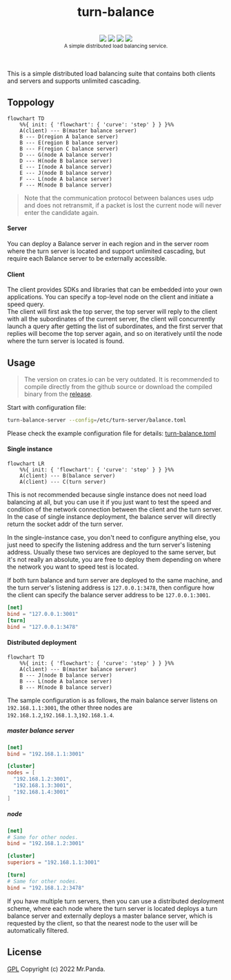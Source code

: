 <!--lint disable no-literal-urls-->
<div align="center">
  <h1>turn-balance</h1>
</div>
<br/>
<div align="center">
  <strong></strong>
</div>
<div align="center">
  <img src="https://img.shields.io/github/actions/workflow/status/mycrl/turn-rs/tests.yml?branch=main"/>
  <img src="https://img.shields.io/github/license/mycrl/turn-rs"/>
  <img src="https://img.shields.io/github/issues/mycrl/turn-rs"/>
  <img src="https://img.shields.io/github/stars/mycrl/turn-rs"/>
</div>
<div align="center">
  <sup>A simple distributed load balancing service.</sup>
</div>
</br>
</br>

This is a simple distributed load balancing suite that contains both clients and servers and supports unlimited cascading.


## Toppology

```mermaid
flowchart TD
    %%{ init: { 'flowchart': { 'curve': 'step' } } }%%
    A(client) --- B(master balance server)
    B --- D(region A balance server)
    B --- E(region B balance server)
    B --- F(region C balance server)
    D --- G(node A balance server)
    D --- H(node B balance server)
    E --- I(node A balance server)
    E --- J(node B balance server)
    F --- L(node A balance server)
    F --- M(node B balance server)
```

> Note that the communication protocol between balances uses udp and does not retransmit, if a packet is lost the current node will never enter the candidate again.

#### Server

You can deploy a Balance server in each region and in the server room where the turn server is located and support unlimited cascading, but require each Balance server to be externally accessible.

#### Client

The client provides SDKs and libraries that can be embedded into your own applications. You can specify a top-level node on the client and initiate a speed query.  
The client will first ask the top server, the top server will reply to the client with all the subordinates of the current server, the client will concurrently launch a query after getting the list of subordinates, and the first server that replies will become the top server again, and so on iteratively until the node where the turn server is located is found.


## Usage

> The version on crates.io can be very outdated. It is recommended to compile directly from the github source or download the compiled binary from the [release](https://github.com/mycrl/turn-rs/releases).

Start with configuration file:

```bash
turn-balance-server --config=/etc/turn-server/balance.toml
```

Please check the example configuration file for details: [turn-balance.toml](./turn-balance.toml)

#### Single instance

```mermaid
flowchart LR
    %%{ init: { 'flowchart': { 'curve': 'step' } } }%%
    A(client) --- B(balance server)
    A(client) --- C(turn server)
```

This is not recommended because single instance does not need load balancing at all, but you can use it if you just want to test the speed and condition of the network connection between the client and the turn server. In the case of single instance deployment, the balance server will directly return the socket addr of the turn server.  

In the single-instance case, you don't need to configure anything else, you just need to specify the listening address and the turn server's listening address. Usually these two services are deployed to the same server, but it's not really an absolute, you are free to deploy them depending on where the network you want to speed test is located.  

If both turn balance and turn server are deployed to the same machine, and the turn server's listening address is `127.0.0.1:3478`, then configure how the client can specify the balance server address to be `127.0.0.1:3001`.

```toml
[net]
bind = "127.0.0.1:3001"
[turn]
bind = "127.0.0.1:3478"
```

#### Distributed deployment

```mermaid
flowchart TD
    %%{ init: { 'flowchart': { 'curve': 'step' } } }%%
    A(client) --- B(master balance server)
    B --- J(node B balance server)
    B --- L(node A balance server)
    B --- M(node B balance server)
```

The sample configuration is as follows, the main balance server listens on `192.168.1.1:3001`, the other three nodes are `192.168.1.2`,`192.168.1.3`,`192.168.1.4`.

##### master balance server

```toml
[net]
bind = "192.168.1.1:3001"

[cluster]
nodes = [
  "192.168.1.2:3001",
  "192.168.1.3:3001",
  "192.168.1.4:3001"
]
```

##### node

```toml
[net]
# Same for other nodes.
bind = "192.168.1.2:3001"

[cluster]
superiors = "192.168.1.1:3001"

[turn]
# Same for other nodes.
bind = "192.168.1.2:3478"
```

If you have multiple turn servers, then you can use a distributed deployment scheme, where each node where the turn server is located deploys a turn balance server and externally deploys a master balance server, which is requested by the client, so that the nearest node to the user will be automatically filtered.  


## License

[GPL](../LICENSE) Copyright (c) 2022 Mr.Panda.
